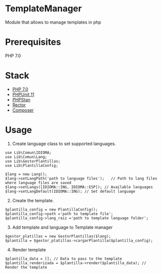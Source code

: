 # TemplateManager
Module that allows to manage templates in php

# Prerequisites
PHP 7.0

# Stack
- [PHP 7.0](https://www.php.net/)
- [PHPUnit 11](https://phpunit.de/index.html)
- [PHPStan](https://phpstan.org)
- [Rector](https://getrector.com)
- [Composer](https://getcomposer.org/)

# Usage

1. Create language class to set supported languages.
```
use Lib\Comun\IDIOMA;
use Lib\Comun\Lang;
use Lib\GestorPlantillas;
use Lib\PlantillaConfig;

$lang = new Lang();
$lang->setLangPath('path to language files');   // Path to lang files where language files are saved
$lang->setLangs([IDIOMA::ING, IDIOMA::ESP]); // Available languages
$lang->setLangDefault(IDIOMA::ING); // Set default language
```

2. Create the template.
```
$plantilla_config = new PlantillaConfig();
$plantilla_config->path ='path to template file';
$plantilla_config->lang_raiz ='path to template language folder';
```

3. Add template and language to Template manager
```
$gestor_platillas = new GestorPlantillas($lang);
$plantilla = $gestor_platillas->cargarPlantilla($plantilla_config);
```

4. Render template
```
$plantilla_data = []; // Data to pass to the template
$plantilla_renderizada = $plantilla->render($plantilla_data); // Render the template
```
